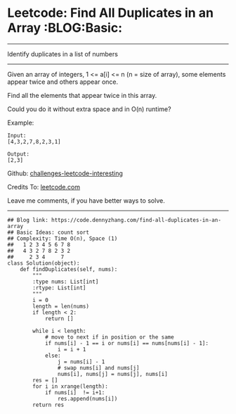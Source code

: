 # Leetcode: Find All Duplicates in an Array     :BLOG:Basic:


---

Identify duplicates in a list of numbers  

---

Given an array of integers, 1 <= a[i] <= n (n = size of array), some elements appear twice and others appear once.  

Find all the elements that appear twice in this array.  

Could you do it without extra space and in O(n) runtime?  

Example:  

    Input:
    [4,3,2,7,8,2,3,1]
    
    Output:
    [2,3]

Github: [challenges-leetcode-interesting](https://github.com/DennyZhang/challenges-leetcode-interesting/tree/master/find-all-duplicates-in-an-array)  

Credits To: [leetcode.com](https://leetcode.com/problems/find-all-duplicates-in-an-array/description/)  

Leave me comments, if you have better ways to solve.  

---

    ## Blog link: https://code.dennyzhang.com/find-all-duplicates-in-an-array
    ## Basic Ideas: count sort
    ## Complexity: Time O(n), Space (1)
    ##   1 2 3 4 5 6 7 8
    ##   4 3 2 7 8 2 3 2
    ##     2 3 4     7
    class Solution(object):
        def findDuplicates(self, nums):
            """
            :type nums: List[int]
            :rtype: List[int]
            """
            i = 0
            length = len(nums)
            if length < 2:
                return []
    
            while i < length:
                # move to next if in position or the same
                if nums[i] - 1 == i or nums[i] == nums[nums[i] - 1]:
                    i = i + 1
                else:
                    j = nums[i] - 1
                    # swap nums[i] and nums[j]
                    nums[i], nums[j] = nums[j], nums[i]
            res = []
            for i in xrange(length):
                if nums[i]  != i+1:
                    res.append(nums[i])
            return res